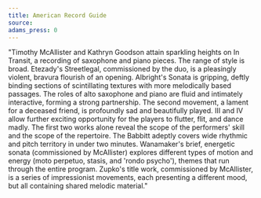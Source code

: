 ```yaml
---
title: American Record Guide
source: 
adams_press: 0
---
```

"Timothy McAllister and Kathryn Goodson attain sparkling heights on In Transit, a recording of saxophone and piano pieces. The range of style is broad. Etezady's Streetlegal, commissioned by the duo, is a pleasingly violent, bravura flourish of an opening. Albright's Sonata is gripping, deftly binding sections of scintillating textures with more melodically based passages. The roles of alto saxophone and piano are fluid and intimately interactive, forming a strong partnership. The second movement, a lament for a deceased friend, is profoundly sad and beautifully played. III and IV allow further exciting opportunity for the players to flutter, flit, and dance madly. The first two works alone reveal the scope of the performers' skill and the scope of the repertoire. The Babbitt adeptly covers wide rhythmic and pitch territory in under two minutes. Wanamaker's brief, energetic sonata (commissioned by McAllister) explores different types of motion and energy (moto perpetuo, stasis, and 'rondo psycho'), themes that run through the entire program. Zupko's title work, commissioned by McAllister, is a series of impressionist movements, each presenting a different mood, but all containing shared melodic material."